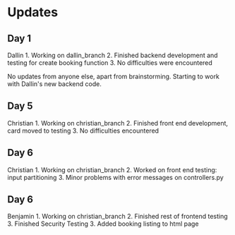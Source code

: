 # Updates

## Day 1

Dallin  1. Working on dallin_branch
      2. Finished backend development and testing for create booking function
      3. No difficulties were encountered
        
No updates from anyone else, apart from brainstorming. Starting to work with
Dallin's new backend code.

## Day 5

Christian 1. Working on christian_branch
          2. Finished front end development, card moved to testing
          3. No difficulties encountered

## Day 6

Christian 1. Working on christian_branch
          2. Worked on front end testing: input partitioning
          3. Minor problems with error messages on controllers.py

## Day 6

Benjamin  1. Working on christian_branch
          2. Finished rest of frontend testing
          3. Finished Security Testing
          3. Added booking listing to html page